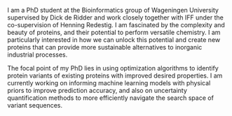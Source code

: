 I am a PhD student at the Bioinformatics group of Wageningen University supervised by Dick de Ridder and work closely together with IFF under the co-supervision of Henning Redestig. I am fascinated by the complexity and beauty of proteins, and their potential to perform versatile chemistry. I am particularly interested in how we can unlock this potential and create new proteins that can provide more sustainable alternatives to inorganic industrial processes.

The focal point of my PhD lies in using optimization algorithms to identify protein variants of existing proteins with improved desired properties. I am currently working on informing machine learning models with physical priors to improve prediction accuracy, and also on uncertainty quantification methods to more efficiently navigate the search space of variant sequences.
